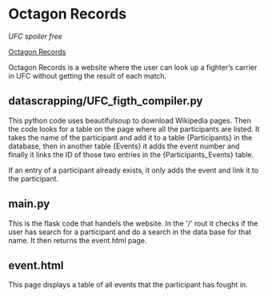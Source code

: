 # Octagon Records
*UFC spoiler free*

[Octagon Records](octagonrecords.up.railway.app)

Octagon Records is a website where the user can look up a fighter’s carrier in UFC without getting the result of each match.

## datascrapping/UFC_figth_compiler.py
This python code uses beautifulsoup to download Wikipedia pages. Then the code looks for a table on the page where all the participants are listed. It takes the name of the participant and add it to a table {Participants} in the database, then in another table {Events} it adds the event number and finally it links the ID of those two entries in the {Participants_Events} table.

If an entry of a participant already exists, it only adds the event and link it to the participant.

## main.py
This is the flask code that handels the website. In the '/' rout it checks if the user has search for a participant and do a search in the data base for that name. It then returns the event.html page.

## event.html
This page displays a table of all events that the participant has fought in. 